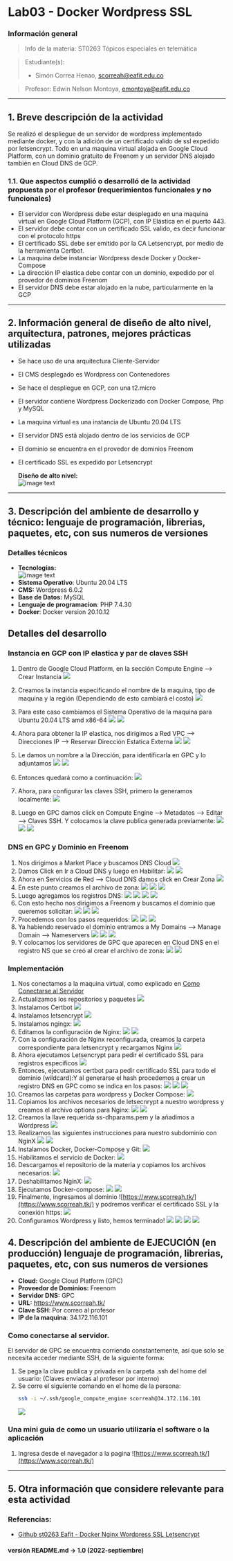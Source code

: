 # **Lab03 - Docker Wordpress SSL**

### **Información general**
> Info de la materia: ST0263 Tópicos especiales en telemática

> Estudiante(s): 
> * Simón Correa Henao, scorreah@eafit.edu.co

> Profesor: Edwin Nelson Montoya, emontoya@eafit.edu.co

---  

## **1. Breve descripción de la actividad**

Se realizó el despliegue de un servidor de wordpress implementado mediante docker, y con la adición de un certificado valido de ssl expedido por letsencrypt. Todo en una maquina virtual alojada en Google Cloud Platform, con un dominio gratuito de Freenom y un servidor DNS alojado también en Cloud DNS de GCP.
### **1.1. Que aspectos cumplió o desarrolló de la actividad propuesta por el profesor (requerimientos funcionales y no funcionales)**

* El servidor con Wordpress debe estar desplegado en una maquina virtual en Google Cloud Platform (GCP), con IP Elástica en el puerto 443.
* El servidor debe contar con un certificado SSL valido, es decir funcionar con el protocolo https
* El certificado SSL debe ser emitido por la CA Letsencrypt, por medio de la herramienta Certbot.
* La maquina debe instanciar Wordpress desde Docker y Docker-Compose
* La dirección IP elastica debe contar con un dominio, expedido por el provedor de dominios Freenom
* El servidor DNS debe estar alojado en la nube, particularmente en la GCP
  
---  

## **2. Información general de diseño de alto nivel, arquitectura, patrones, mejores prácticas utilizadas**

- Se hace uso de una arquitectura Cliente-Servidor 
- El CMS desplegado es Wordpress con Contenedores
- Se hace el despliegue en GCP, con una t2.micro
- El servidor contiene Wordpress Dockerizado con Docker Compose, Php y MySQL
- La maquina virtual es una instancia de Ubuntu 20.04 LTS
- El servidor DNS está alojado dentro de los servicios de GCP
- El dominio se encuentra en el provedor de dominios Freenom
- El certificado SSL es expedido por Letsencrypt
  

    **Diseño de alto nivel:**  
    ![image text](img/architecture.drawio.png)  
  
---

## **3. Descripción del ambiente de desarrollo y técnico: lenguaje de programación, librerias, paquetes, etc, con sus numeros de versiones**
  
### **Detalles técnicos**  

*    **Tecnologías:**  
    ![image text](img/tech.png)  
* **Sistema Operativo**: Ubuntu 20.04 LTS
* **CMS:** Wordpress 6.0.2
* **Base de Datos:** MySQL 
* **Lenguaje de programacion**: PHP 7.4.30
*  **Docker**: Docker version 20.10.12

## **Detalles del desarrollo**
### **Instancia en GCP con IP elastica y par de claves SSH**
   1. Dentro de Google Cloud Platform, en la sección Compute Engine --> Crear Instancia
        ![](img/Instancias.png)
   2. Creamos la instancia especificando el nombre de la maquina, tipo de maquina y la región (Dependiendo de esto cambiará el costo)
        ![](img/crear_instancia.png)
   3. Para este caso cambiamos el Sistema Operativo de la maquina para Ubuntu 20.04 LTS amd x86-64
        ![](img/crear_instancia1.png)
        ![](img/crear_instancia2.png)

   4. Ahora para obtener la IP elastica, nos dirigimos a Red VPC --> Direcciones IP --> Reservar Dirección Estatica Externa
        ![](img/red_vpc.png)
        ![](img/dir_estatica_externa.png)
   5. Le damos un nombre a la Dirección, para identificarla en GPC y lo adjuntamos
        ![](img/dir_estatica_externa1.png)
        ![](img/dir_estatica_externa2.png)
   6. Entonces quedará como a continuación:
        ![](img/red_vpc2.png)
   7. Ahora, para configurar las claves SSH, primero la generamos localmente:
        ![](img/ssh_key_instance.png)
   8. Luego en GPC damos click en Compute Engine --> Metadatos --> Editar --> Claves SSH. Y colocamos la clave publica generada previamente:
        ![](img/ssh_key.png)
        ![](img/ssh_key1.png)
        ![](img/ssh_key2.png)
### **DNS en GPC y Dominio en Freenom**
   1. Nos dirigimos a Market Place y buscamos DNS Cloud
        ![](img/cloud_dns.png)
   2. Damos Click en Ir a Cloud DNS y luego en Habilitar:
        ![](img/cloud_dns1.png)
        ![](img/cloud_dns2.png)
   3. Ahora en Servicios de Red --> Cloud DNS damos click en Crear Zona
        ![](img/cloud_dns3.png)
   4. En este punto creamos el archivo de zona:
        ![](img/dns_zone.png)
        ![](img/dns_zone1.png)
        ![](img/dns_zone2.png)
   5. Luego agregamos los registros DNS:
        ![](img/dns_zone3.png)
        ![](img/dns_zone4.png)
        ![](img/dns_zone5.png)
        ![](img/dns_zone6.png)
   6. Con esto hecho nos dirigimos a Freenom y buscamos el dominio que queremos solicitar:
        ![](img/freenom.png)
        ![](img/freenom1.png)
        ![](img/freenom2.png)
   7. Procedemos con los pasos requeridos:
        ![](img/freenom3.png)
        ![](img/freenom4.png)
        ![](img/freenom5.png)
   8. Ya habiendo reservado el dominio entramos a My Domains --> Manage Domain --> Nameservers
        ![](img/freenom6.png)
        ![](img/freenom7.png)
        ![](img/freenom8.png)
   9.  Y colocamos los servidores de GPC que aparecen en Cloud DNS en el registro NS que se creó al crear el archivo de zona:
        ![](img/freenom-gpc.png)
        ![](img/freenom9.png)
### **Implementación**
   1. Nos conectamos a la maquina virtual, como explicado en [Como Conectarse al Servidor](#como-conectarse-al-servidor)
   2. Actualizamos los repositorios y paquetes
        ![](img/apt-update.png)
   3. Instalamos Certbot
        ![](img/snap-certbot.png)
   4. Instalamos letsencrypt
        ![](img/apt-install-letsencrypt.png)
   5. Instalamos ngingx:
        ![](img/apt-install-nginx.png)
   6. Editamos la configuración de Nginx:
        ![](img/nging_conf.png)
        ![](img/nging_conf1.png)
   7. Con la configuración de Nginx reconfigurada, creamos la carpeta correspondiente para letsencrypt y recargamos Nginx
        ![](img/ngingx-service.png)
   8. Ahora ejecutamos Letsencrypt para pedir el certificado SSL para registros especificos
        ![](img/ssl_cert.png)
   9. Entonces, ejecutamos certbot para pedir certificado SSL para todo el dominio (wildcard):Y al generarse el hash procedemos a crear un registro DNS en GPC como se indica en los pasos:
        ![](img/txt_cert2.png)
        ![](img/txt_cert.png)
        ![](img/txt_cert1.png)
   10. Creamos las carpetas para wordpress y Docker Compose:
        ![](img/mkdir_wordpress.png)
   11. Copiamos los archivos necesarios de letsecnrypt a nuestro wordpress y creamos el archivo options para Nginx:
        ![](img/cp_files.png)
        ![](img/nginx-options.png)
   12. Creamos la llave requerida ss-dhparams.pem y la añadimos a Wordpress
        ![](img/dhparam.png)
   13. Realizamos las siguientes instrucciones para nuestro subdominio con NginX
        ![](img/domain.png)
        ![](img/cp-live.png)
   14. Instalamos Docker, Docker-Compose y Git:
        ![](img/apt-install-docker.png)
   15. Habilitamos el servicio de Docker:
        ![](img/docker-service.png)
   16. Descargamos el repositorio de la materia y copiamos los archivos necesarios:
        ![](img/git.png)
   17. Deshabilitamos NginX:
        ![](img/nginx_disable.png)
   18. Ejecutamos Docker-compose:
        ![](img/docker-compose.png)
        ![](img/docker-compose2.png)
   19. Finalmente, ingresamos al dominio ![https://www.scorreah.tk/](https://www.scorreah.tk/) y podremos verificar el certificado SSL y la conexión https:
        ![](img/res_final.png)
   20. Configuramos Wordpress y listo, hemos terminado!
        ![](img/wp-admin.png)
        ![](img/wp-admin1.png)
        ![](img/wp-admin2.png)
        ![](img/scorreah.png)

## **4. Descripción del ambiente de EJECUCIÓN (en producción) lenguaje de programación, librerias, paquetes, etc, con sus numeros de versiones**
* **Cloud:** Google Cloud Platform (GPC)
* **Proveedor de Dominios:** Freenom
* **Servidor DNS:** GPC
* **URL:** https://www.scorreah.tk/
* **Clave SSH**: Por correo al profesor
* **IP de la maquina**: 34.172.116.101

### **Como conectarse al servidor.**
El servidor de GPC se encuentra corriendo constantemente, así que solo se necesita acceder mediante SSH, de la siguiente forma:

1. Se pega la clave publica y privada en la carpeta .ssh del home del usuario: (Claves enviadas al profesor por interno)
2. Se corre el siguiente comando en el home de la persona:
   ```bash
   ssh -i ~/.ssh/google_compute_engine scorreah@34.172.116.101
   ```
    ![](img/vm_connection.png)

 
### **Una mini guia de como un usuario utilizaría el software o la aplicación**
1. Ingresa desde el navegador a la pagina ![https://www.scorreah.tk/](https://www.scorreah.tk/)

  
---

## **5. Otra información que considere relevante para esta actividad**

### **Referencias:**
- [Github st0263 Eafit - Docker Nginx Wordpress SSL Letsencrypt](https://github.com/st0263eafit/st0263-2022-2/tree/main/docker-nginx-wordpress-ssl-letsencrypt)

#### versión README.md -> 1.0 (2022-septiembre)